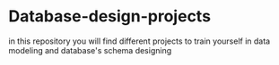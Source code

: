 # Database-design-projects
in this repository you will find different projects to train yourself in data modeling and database's schema designing 
